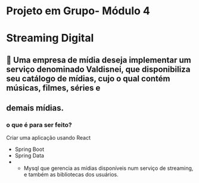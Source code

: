 # Projeto em Grupo- Módulo 4
# Streaming Digital
## 📑 Uma empresa de mídia deseja implementar um serviço denominado Valdisnei, que disponibiliza seu catálogo de mídias, cujo o qual contém músicas, filmes, séries e 
## demais mídias.

### o que é para ser feito?
Criar uma aplicação usando React 
+ Spring Boot 
+ Spring Data 
+ + Mysql que gerencia as mídias disponíveis num serviço de streaming, e também as bibliotecas dos usuários.

